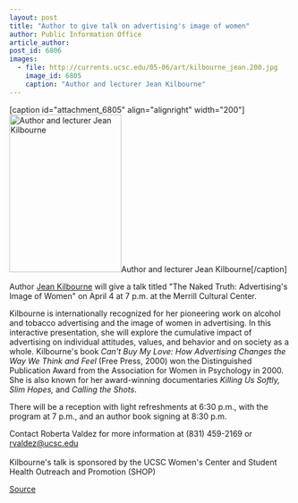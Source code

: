 ```yaml
---
layout: post
title: "Author to give talk on advertising's image of women"
author: Public Information Office
article_author: 
post_id: 6806
images:
  - file: http://currents.ucsc.edu/05-06/art/kilbourne_jean.200.jpg
    image_id: 6805
    caption: "Author and lecturer Jean Kilbourne"
---
```


[caption id="attachment_6805" align="alignright" width="200"]<a href="http://dev-ucsc-news.pantheonsite.io/wp-content/uploads/2006/04/kilbourne_jean.200.jpg"><img class="size-full wp-image-6805" src="http://dev-ucsc-news.pantheonsite.io/wp-content/uploads/2006/04/kilbourne_jean.200.jpg" alt="Author and lecturer Jean Kilbourne" width="200" height="282" /></a>Author and lecturer Jean Kilbourne[/caption]
<a name="content" id="content"></a>
<p>
  Author <a href="http://www.jeankilbourne.com/">Jean Kilbourne</a> will give a talk titled "The Naked Truth: Advertising's Image of Women" on April 4 at 7 p.m. at the Merrill Cultural Center.
</p>
<p>
  Kilbourne is internationally recognized for her pioneering work on alcohol and tobacco advertising and the image of women in advertising. In this interactive presentation, she will explore the cumulative impact of advertising on individual attitudes, values, and behavior and on society as a whole. Kilbourne's book <i>Can't Buy My Love: How Advertising Changes the Way We Think and Feel</i> (Free Press, 2000) won the Distinguished Publication Award from the Association for Women in Psychology in 2000. She is also known for her award-winning documentaries <i>Killing Us Softly, Slim Hopes,</i> and <i>Calling the Shots</i>.
</p>
<p>
  There will be a reception with light refreshments at 6:30 p.m., with the program at 7 p.m., and an author book signing at 8:30 p.m.
</p>
<p>
  Contact Roberta Valdez for more information at (831) 459-2169 or <a href="mailto:rvaldez@ucsc.edu">rvaldez@ucsc.edu</a><br>
  <br>
  Kilbourne's talk is sponsored by the UCSC Women's Center and Student Health Outreach and Promotion (SHOP)
</p>
<p><a href="http://www1.ucsc.edu/currents/05-06/04-03/brief-kilbourne.asp" title="Permalink to brief-kilbourne">Source</a></p>
